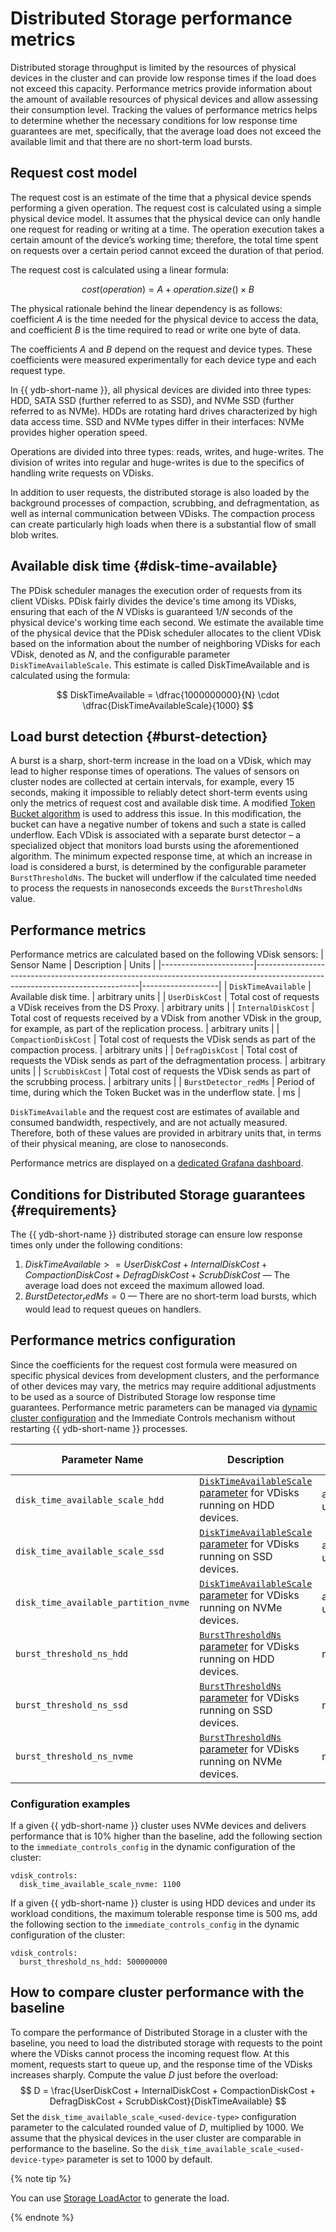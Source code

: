 # Distributed Storage performance metrics

Distributed storage throughput is limited by the resources of physical devices in the cluster and can provide low response times if the load does not exceed this capacity. Performance metrics provide information about the amount of available resources of physical devices and allow assessing their consumption level. Tracking the values of performance metrics helps to determine whether the necessary conditions for low response time guarantees are met, specifically, that the average load does not exceed the available limit and that there are no short-term load bursts.

## Request cost model

The request cost is an estimate of the time that a physical device spends performing a given operation. The request cost is calculated using a simple physical device model. It assumes that the physical device can only handle one request for reading or writing at a time. The operation execution takes a certain amount of the device’s working time; therefore, the total time spent on requests over a certain period cannot exceed the duration of that period.

The request cost is calculated using a linear formula:

$$
cost(operation) = A + operation.size() \times B
$$

The physical rationale behind the linear dependency is as follows: coefficient $A$ is the time needed for the physical device to access the data, and coefficient $B$ is the time required to read or write one byte of data.

The coefficients $A$ and $B$ depend on the request and device types. These coefficients were measured experimentally for each device type and each request type.

In {{ ydb-short-name }}, all physical devices are divided into three types: HDD, SATA SSD (further referred to as SSD), and NVMe SSD (further referred to as NVMe). HDDs are rotating hard drives characterized by high data access time. SSD and NVMe types differ in their interfaces: NVMe provides higher operation speed.

Operations are divided into three types: reads, writes, and huge-writes. The division of writes into regular and huge-writes is due to the specifics of handling write requests on VDisks.

In addition to user requests, the distributed storage is also loaded by the background processes of compaction, scrubbing, and defragmentation, as well as internal communication between VDisks. The compaction process can create particularly high loads when there is a substantial flow of small blob writes.

## Available disk time {#disk-time-available}

The PDisk scheduler manages the execution order of requests from its client VDisks. PDisk fairly divides the device's time among its VDisks, ensuring that each of the $N$ VDisks is guaranteed $1/N$ seconds of the physical device's working time each second. We estimate the available time of the physical device that the PDisk scheduler allocates to the client VDisk based on the information about the number of neighboring VDisks for each VDisk, denoted as $N$, and the configurable parameter `DiskTimeAvailableScale`. This estimate is called DiskTimeAvailable and is calculated using the formula:

$$
    DiskTimeAvailable = \dfrac{1000000000}{N} \cdot \dfrac{DiskTimeAvailableScale}{1000}
$$

## Load burst detection {#burst-detection}

A burst is a sharp, short-term increase in the load on a VDisk, which may lead to higher response times of operations. The values of sensors on cluster nodes are collected at certain intervals, for example, every 15 seconds, making it impossible to reliably detect short-term events using only the metrics of request cost and available disk time. A modified [Token Bucket algorithm](https://en.wikipedia.org/wiki/Token_bucket) is used to address this issue. In this modification, the bucket can have a negative number of tokens and such a state is called underflow. Each VDisk is associated with a separate burst detector – a specialized object that monitors load bursts using the aforementioned algorithm. The minimum expected response time, at which an increase in load is considered a burst, is determined by the configurable parameter `BurstThresholdNs`. The bucket will underflow if the calculated time needed to process the requests in nanoseconds exceeds the `BurstThresholdNs` value.

## Performance metrics

Performance metrics are calculated based on the following VDisk sensors:
| Sensor Name           | Description                                                                                                                   | Units             |
|-----------------------|-------------------------------------------------------------------------------------------------------------------------------|-------------------|
| `DiskTimeAvailable`   | Available disk time.                                                                                                          | arbitrary units   |
| `UserDiskCost`        | Total cost of requests a VDisk receives from the DS Proxy.                                                                    | arbitrary units   |
| `InternalDiskCost`    | Total cost of requests received by a VDisk from another VDisk in the group, for example, as part of the replication process.  | arbitrary units   |
| `CompactionDiskCost`  | Total cost of requests the VDisk sends as part of the compaction process.                                                     | arbitrary units   |
| `DefragDiskCost`      | Total cost of requests the VDisk sends as part of the defragmentation process.                                                | arbitrary units   |
| `ScrubDiskCost`       | Total cost of requests the VDisk sends as part of the scrubbing process.                                                      | arbitrary units   |
| `BurstDetector_redMs` | Period of time, during which the Token Bucket was in the underflow state.                                         | ms                |

`DiskTimeAvailable` and the request cost are estimates of available and consumed bandwidth, respectively, and are not actually measured. Therefore, both of these values are provided in arbitrary units that, in terms of their physical meaning, are close to nanoseconds.

Performance metrics are displayed on a [dedicated Grafana dashboard](grafana-dashboards.md#ds-performance).

## Conditions for Distributed Storage guarantees {#requirements}

The {{ ydb-short-name }} distributed storage can ensure low response times only under the following conditions:

1. $DiskTimeAvailable >= UserDiskCost + InternalDiskCost + CompactionDiskCost + DefragDiskCost + ScrubDiskCost$ — The average load does not exceed the maximum allowed load.
2. $BurstDetector_redMs = 0$ — There are no short-term load bursts, which would lead to request queues on handlers.

## Performance metrics configuration

Since the coefficients for the request cost formula were measured on specific physical devices from development clusters, and the performance of other devices may vary, the metrics may require additional adjustments to be used as a source of Distributed Storage low response time guarantees. Performance metric parameters can be managed via [dynamic cluster configuration](../../../maintenance/manual/dynamic-config.md) and the Immediate Controls mechanism without restarting {{ ydb-short-name }} processes.

| Parameter Name                        | Description                                                                                   |  Units            | Default Value |
|---------------------------------------|-----------------------------------------------------------------------------------------------|-------------------|---------------|
| `disk_time_available_scale_hdd`       | [`DiskTimeAvailableScale` parameter](#disk-time-available) for VDisks running on HDD devices.   | arbitrary units   | `1000`        |
| `disk_time_available_scale_ssd`       | [`DiskTimeAvailableScale` parameter](#disk-time-available) for VDisks running on SSD devices.   | arbitrary units   | `1000`        |
| `disk_time_available_partition_nvme`  | [`DiskTimeAvailableScale` parameter](#disk-time-available) for VDisks running on NVMe devices.  | arbitrary units   | `1000`        |
| `burst_threshold_ns_hdd`              | [`BurstThresholdNs` parameter](#burst-detection) for VDisks running on HDD devices.             | ns                | `200000000`   |
| `burst_threshold_ns_ssd`              | [`BurstThresholdNs` parameter](#burst-detection) for VDisks running on SSD devices.             | ns                | `50000000`    |
| `burst_threshold_ns_nvme`             | [`BurstThresholdNs` parameter](#burst-detection) for VDisks running on NVMe devices.            | ns                | `32000000`    |

### Configuration examples

If a given {{ ydb-short-name }} cluster uses NVMe devices and delivers performance that is 10% higher than the baseline, add the following section to the `immediate_controls_config` in the dynamic configuration of the cluster:

```text
vdisk_controls:
  disk_time_available_scale_nvme: 1100
```

If a given {{ ydb-short-name }} cluster is using HDD devices and under its workload conditions, the maximum tolerable response time is 500 ms, add the following section to the `immediate_controls_config` in the dynamic configuration of the cluster:

```text
vdisk_controls:
  burst_threshold_ns_hdd: 500000000
```

## How to compare cluster performance with the baseline

To compare the performance of Distributed Storage in a cluster with the baseline, you need to load the distributed storage with requests to the point where the VDisks cannot process the incoming request flow. At this moment, requests start to queue up, and the response time of the VDisks increases sharply. Compute the value $D$ just before the overload:
$$
D = \frac{UserDiskCost + InternalDiskCost + CompactionDiskCost + DefragDiskCost + ScrubDiskCost}{DiskTimeAvailable}
$$
Set the `disk_time_available_scale_<used-device-type>` configuration parameter to the calculated rounded value of $D$, multiplied by 1000. We assume that the physical devices in the user cluster are comparable in performance to the baseline. So the `disk_time_available_scale_<used-device-type>` parameter is set to 1000 by default.

{% note tip %}

You can use [Storage LoadActor](../../../contributor/load-actors-storage.md) to generate the load.

{% endnote %}
